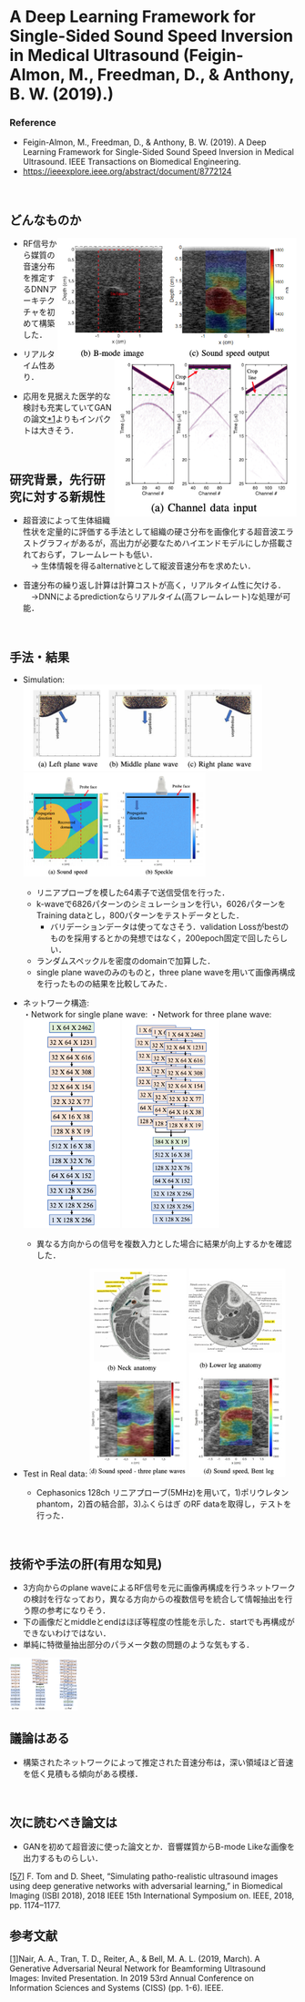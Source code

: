 # A Deep Learning Framework for Single-Sided Sound Speed Inversion in Medical Ultrasound (Feigin-Almon, M., Freedman, D., & Anthony, B. W. (2019).)
### Reference
- Feigin-Almon, M., Freedman, D., & Anthony, B. W. (2019).
A Deep Learning Framework for Single-Sided Sound Speed Inversion in Medical Ultrasound. IEEE Transactions on Biomedical Engineering.
- https://ieeexplore.ieee.org/abstract/document/8772124

<br />

## どんなものか
<img src="https://github.com/Kotatsun/papers/blob/image/ground_result.png" width="420" style="float:right"> <img src="https://github.com/Kotatsun/papers/blob/image/RF_from_three.png" width="320" style="float:right">

- RF信号から媒質の音速分布を推定するDNNアーキテクチャを初めて構築した． 

- リアルタイム性あり．

- 応用を見据えた医学的な検討も充実していてGANの論文[*1](https://ieeexplore.ieee.org/document/8692835)よりもインパクトは大きそう．
<br />

## 研究背景，先行研究に対する新規性
- 超音波によって生体組織性状を定量的に評価する手法として組織の硬さ分布を画像化する超音波エラストグラフィがあるが，高出力が必要なためハイエンドモデルにしか搭載されておらず，フレームレートも低い．  
	　→ 生体情報を得るalternativeとして縦波音速分布を求めたい．


- 音速分布の繰り返し計算は計算コストが高く，リアルタイム性に欠ける．  
	　→DNNによるpredictionならリアルタイム(高フレームレート)な処理が可能．
<br />

## 手法・結果
- Simulation:
	<img src="https://github.com/Kotatsun/papers/blob/image/plane_wave.png" width="420"> <img src="https://github.com/Kotatsun/papers/blob/image/medium_condition.png" width="320">  
	- リニアプローブを模した64素子で送信受信を行った．
	-  k-waveで6826パターンのシミュレーションを行い，6026パターンをTraining dataとし，800パターンをテストデータとした．
		- バリデーションデータは使ってなさそう．validation Lossがbestのものを採用するとかの発想ではなく，200epoch固定で回したらしい．
	- ランダムスペックルを密度のdomainで加算した．  
	- single plane waveのみのものと，three plane waveを用いて画像再構成を行ったものの結果を比較してみた．

- ネットワーク構造:  
・Network for single plane wave: ・Network for three plane wave:  
	<img src="https://github.com/Kotatsun/papers/blob/image/single_network.png" width="170">   <img src="https://github.com/Kotatsun/papers/blob/image/middle_network.png" width="170">
	- 異なる方向からの信号を複数入力とした場合に結果が向上するかを確認した．

- Test in Real data:
<img src="https://github.com/Kotatsun/papers/blob/image/neck.png" width="170"> <img src="https://github.com/Kotatsun/papers/blob/image/leg.png" width="170">
	- Cephasonics 128ch リニアプローブ(5MHz)を用いて，1)ポリウレタンphantom，2)首の結合部，3)ふくらはぎ のRF dataを取得し，テストを行った．
<br />

## 技術や手法の肝(有用な知見)
- 3方向からのplane waveによるRF信号を元に画像再構成を行うネットワークの検討を行なっており，異なる方向からの複数信号を統合して情報抽出を行う際の参考になりそう．
- 下の画像だとmiddleとendはほぼ等程度の性能を示した．startでも再構成ができないわけではない．
- 単純に特徴量抽出部分のパラメータ数の問題のような気もする．
<img src="https://github.com/Kotatsun/papers/blob/image/network_study.png" width="120">
<br />

## 議論はある
- 構築されたネットワークによって推定された音速分布は，深い領域ほど音速を低く見積もる傾向がある模様．
<br />

## 次に読むべき論文は
- GANを初めて超音波に使った論文とか．音響媒質からB-mode Likeな画像を出力するものらしい．

[[57]](https://ieeexplore.ieee.org/stamp/stamp.jsp?arnumber=8363780) F. Tom and D. Sheet, “Simulating patho-realistic ultrasound images using deep generative networks with adversarial learning,” in Biomedical Imaging (ISBI 2018), 2018 IEEE 15th International Symposium on. IEEE, 2018, pp. 1174–1177.

## 参考文献
[[1]](https://ieeexplore.ieee.org/document/8692835)Nair, A. A., Tran, T. D., Reiter, A., & Bell, M. A. L. (2019, March). A Generative Adversarial Neural Network for Beamforming Ultrasound Images: Invited Presentation. In 2019 53rd Annual Conference on Information Sciences and Systems (CISS) (pp. 1-6). IEEE.
